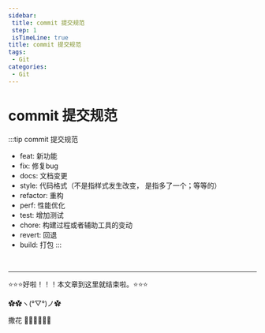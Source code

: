 ```yaml
---
sidebar: 
 title: commit 提交规范
 step: 1
 isTimeLine: true
title: commit 提交规范
tags:
 - Git
categories:
 - Git
---
```


#  commit 提交规范
:::tip commit 提交规范
- feat: 新功能
- fix: 修复bug
- docs: 文档变更
- style: 代码格式（不是指样式发生改变， 是指多了一个；等等的）
- refactor: 重构
- perf: 性能优化
- test: 增加测试
- chore: 构建过程或者辅助工具的变动
- revert: 回退
- build: 打包
:::


<br/>
<hr />

⭐️⭐️⭐️好啦！！！本文章到这里就结束啦。⭐️⭐️⭐️

✿✿ヽ(°▽°)ノ✿

撒花 🌸🌸🌸🌸🌸🌸
